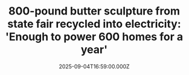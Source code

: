 ---
title: "800-pound butter sculpture from state fair recycled into electricity: 'Enough to power 600 homes for a year'"
date: 2025-09-04T16:59:00.000Z
category: Human Kindness
externalLink: "https://www.goodgoodgood.co/articles/state-fair-butter-sculpture-recycled"
image: ""
excerpt: "One New York farm is celebrating 10 years of “churning” butter into energy.…"
---